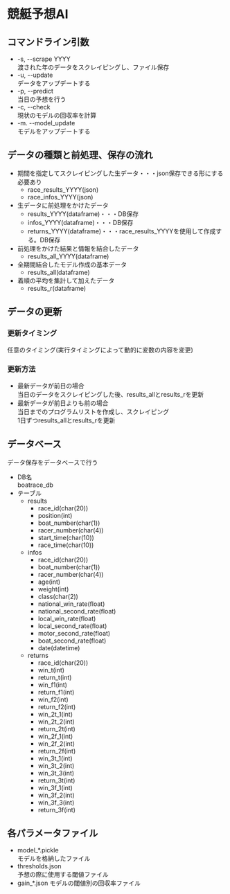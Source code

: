 # 競艇予想AI

## コマンドライン引数
- -s, --scrape YYYY  
  渡された年のデータをスクレイピングし、ファイル保存
- -u, --update  
  データをアップデートする
- -p, --predict  
  当日の予想を行う
- -c, --check  
  現状のモデルの回収率を計算
- -m. --model_update  
  モデルをアップデートする

## データの種類と前処理、保存の流れ
- 期間を指定してスクレイピングした生データ・・・json保存できる形にする必要あり
  - race_results_YYYY(json)  
  - race_infos_YYYY(json)
- 生データに前処理をかけたデータ
  - results_YYYY(dataframe)・・・DB保存
  - infos_YYYY(dataframe)・・・DB保存
  - returns_YYYY(dataframe)・・・race_results_YYYYを使用して作成する。DB保存
- 前処理をかけた結果と情報を結合したデータ
  - results_all_YYYY(dataframe)
- 全期間結合したモデル作成の基本データ
  - results_all(dataframe)
- 着順の平均を集計して加えたデータ
  - results_r(dataframe)

## データの更新

### 更新タイミング
任意のタイミング(実行タイミングによって動的に変数の内容を変更)

### 更新方法
- 最新データが前日の場合  
  当日のデータをスクレイピングした後、results_allとresults_rを更新
- 最新データが前日よりも前の場合  
  当日までのプログラムリストを作成し、スクレイピング  
  1日ずつresults_allとresults_rを更新  

## データベース
データ保存をデータベースで行う  
- DB名  
  boatrace_db
- テーブル
  - results
    - race_id(char(20))
    - position(int)
    - boat_number(char(1))
    - racer_number(char(4))
    - start_time(char(10))
    - race_time(char(10))
  - infos
    - race_id(char(20))
    - boat_number(char(1))
    - racer_number(char(4))
    - age(int)
    - weight(int)
    - class(char(2))
    - national_win_rate(float)
    - national_second_rate(float)
    - local_win_rate(float)
    - local_second_rate(float)
    - motor_second_rate(float)
    - boat_second_rate(float)
    - date(datetime)
  - returns
    - race_id(char(20))
    - win_t(int)
    - return_t(int)
    - win_f1(int)
    - return_f1(int)
    - win_f2(int)
    - return_f2(int)
    - win_2t_1(int)
    - win_2t_2(int)
    - return_2t(int)
    - win_2f_1(int)
    - win_2f_2(int)
    - return_2f(int)
    - win_3t_1(int)
    - win_3t_2(int)
    - win_3t_3(int)
    - return_3t(int)
    - win_3f_1(int)
    - win_3f_2(int)
    - win_3f_3(int)
    - return_3f(int)

## 各パラメータファイル
- model_*.pickle  
  モデルを格納したファイル
- thresholds.json  
  予想の際に使用する閾値ファイル
- gain_*.json
  モデルの閾値別の回収率ファイル